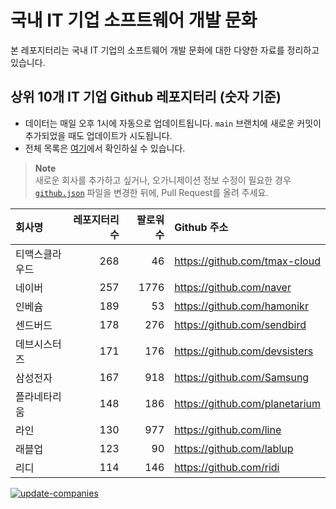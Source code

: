 # 국내 IT 기업 소프트웨어 개발 문화
본 레포지터리는 국내 IT 기업의 소프트웨어 개발 문화에 대한 다양한 자료를 정리하고 있습니다.

## 상위 10개 IT 기업 Github 레포지터리 (숫자 기준)

- 데이터는 매일 오후 1시에 자동으로 업데이트됩니다. `main` 브랜치에 새로운 커밋이 추가되었을 때도 업데이트가 시도됩니다.
- 전체 목록은 [여기](./github.md)에서 확인하실 수 있습니다.

> **Note**<br />
> 새로운 회사를 추가하고 싶거나, 오가니제이션 정보 수정이 필요한 경우 [`github.json`](./github.json) 파일을 변경한 뒤에, Pull Request를 올려 주세요.

<!-- MARKDOWN_TABLE(GITHUB): START -->

| **회사명** | **레포지터리 수** | **팔로워 수** | **Github 주소** |
|:---|---:|---:|:---|
| 티맥스클라우드 | 268 | 46 | https://github.com/tmax-cloud |
| 네이버 | 257 | 1776 | https://github.com/naver |
| 인베슘 | 189 | 53 | https://github.com/hamonikr |
| 센드버드 | 178 | 276 | https://github.com/sendbird |
| 데브시스터즈 | 171 | 176 | https://github.com/devsisters |
| 삼성전자 | 167 | 918 | https://github.com/Samsung |
| 플라네타리움 | 148 | 186 | https://github.com/planetarium |
| 라인 | 130 | 977 | https://github.com/line |
| 래블업 | 123 | 90 | https://github.com/lablup |
| 리디 | 114 | 146 | https://github.com/ridi |

<!-- MARKDOWN_TABLE(GITHUB): END -->

[![update-companies](https://github.com/JunRadish/korea-devculture/actions/workflows/update.yaml/badge.svg?branch=main)](https://github.com/JunRadish/korea-devculture/actions/workflows/update.yaml)